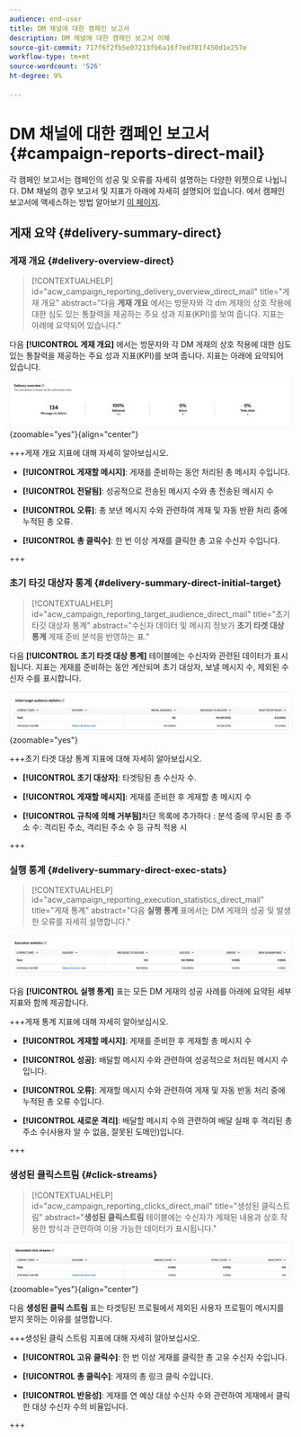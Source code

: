 ```yaml
---
audience: end-user
title: DM 채널에 대한 캠페인 보고서
description: DM 채널에 대한 캠페인 보고서 이해
source-git-commit: 717f6f2fb5e07213fb6a16f7ed701f450d1e257e
workflow-type: tm+mt
source-wordcount: '526'
ht-degree: 9%

---
```


# DM 채널에 대한 캠페인 보고서 {#campaign-reports-direct-mail}

각 캠페인 보고서는 캠페인의 성공 및 오류를 자세히 설명하는 다양한 위젯으로 나뉩니다. DM 채널의 경우 보고서 및 지표가 아래에 자세히 설명되어 있습니다. 에서 캠페인 보고서에 액세스하는 방법 알아보기 [이 페이지](campaign-reports.md).

## 게재 요약 {#delivery-summary-direct}

### 게재 개요 {#delivery-overview-direct}

>[!CONTEXTUALHELP]
>id="acw_campaign_reporting_delivery_overview_direct_mail"
>title="게재 개요"
>abstract="다음 **게재 개요** 에서는 방문자와 각 dm 게재의 상호 작용에 대한 심도 있는 통찰력을 제공하는 주요 성과 지표(KPI)를 보여 줍니다. 지표는 아래에 요약되어 있습니다."

다음 **[!UICONTROL 게재 개요]** 에서는 방문자와 각 DM 게재의 상호 작용에 대한 심도 있는 통찰력을 제공하는 주요 성과 지표(KPI)를 보여 줍니다. 지표는 아래에 요약되어 있습니다.

![](assets/direct-mail-campaign-overview.png){zoomable=&quot;yes&quot;}{align="center"}

+++게재 개요 지표에 대해 자세히 알아보십시오.

* **[!UICONTROL 게재할 메시지]**: 게재를 준비하는 동안 처리된 총 메시지 수입니다.

* **[!UICONTROL 전달됨]**: 성공적으로 전송된 메시지 수와 총 전송된 메시지 수

* **[!UICONTROL 오류]**: 총 보낸 메시지 수와 관련하여 게재 및 자동 반환 처리 중에 누적된 총 오류.

* **[!UICONTROL 총 클릭수]**: 한 번 이상 게재를 클릭한 총 고유 수신자 수입니다.

+++

### 초기 타깃 대상자 통계 {#delivery-summary-direct-initial-target}

>[!CONTEXTUALHELP]
>id="acw_campaign_reporting_target_audience_direct_mail"
>title="초기 타깃 대상자 통계"
>abstract="수신자 데이터 및 메시지 정보가 **초기 타겟 대상 통계** 게재 준비 분석을 반영하는 표."

다음 **[!UICONTROL 초기 타겟 대상 통계]** 테이블에는 수신자와 관련된 데이터가 표시됩니다. 지표는 게재를 준비하는 동안 계산되며 초기 대상자, 보낼 메시지 수, 제외된 수신자 수를 표시합니다.

![](assets/direct-mail-campaign-target-audience.png){zoomable=&quot;yes&quot;}

+++초기 타겟 대상 통계 지표에 대해 자세히 알아보십시오.

* **[!UICONTROL 초기 대상자]**: 타겟팅된 총 수신자 수.

* **[!UICONTROL 게재할 메시지]**: 게재를 준비한 후 게재할 총 메시지 수

* **[!UICONTROL 규칙에 의해 거부됨]**&#x200B;차단 목록에 추가하다 : 분석 중에 무시된 총 주소 수: 격리된 주소, 격리된 주소 수 등 규칙 적용 시

+++

### 실행 통계 {#delivery-summary-direct-exec-stats}

>[!CONTEXTUALHELP]
>id="acw_campaign_reporting_execution_statistics_direct_mail"
>title="게재 통계"
>abstract="다음 **실행 통계** 표에서는 DM 게재의 성공 및 발생한 오류를 자세히 설명합니다."

![](assets/direct-mail-campaign-exec.png)

다음 **[!UICONTROL 실행 통계]** 표는 모든 DM 게재의 성공 사례를 아래에 요약된 세부 지표와 함께 제공합니다.

+++게재 통계 지표에 대해 자세히 알아보십시오.

* **[!UICONTROL 게재할 메시지]**: 게재를 준비한 후 게재할 총 메시지 수

* **[!UICONTROL 성공]**: 배달할 메시지 수와 관련하여 성공적으로 처리된 메시지 수입니다.

* **[!UICONTROL 오류]**: 게재할 메시지 수와 관련하여 게재 및 자동 반동 처리 중에 누적된 총 오류 수입니다.

* **[!UICONTROL 새로운 격리]**: 배달할 메시지 수와 관련하여 배달 실패 후 격리된 총 주소 수(사용자 알 수 없음, 잘못된 도메인)입니다.

+++

### 생성된 클릭스트림 {#click-streams}

>[!CONTEXTUALHELP]
>id="acw_campaign_reporting_clicks_direct_mail"
>title="생성된 클릭스트림"
>abstract="**생성된 클릭스트림** 테이블에는 수신자가 게재된 내용과 상호 작용한 방식과 관련하여 이용 가능한 데이터가 표시됩니다."

![](assets/direct-mail-campaign-clicks.png){zoomable=&quot;yes&quot;}{align="center"}

다음 **생성된 클릭 스트림** 표는 타겟팅된 프로필에서 제외된 사용자 프로필이 메시지를 받지 못하는 이유를 설명합니다.

+++생성된 클릭 스트림 지표에 대해 자세히 알아보십시오.

* **[!UICONTROL 고유 클릭수]**: 한 번 이상 게재를 클릭한 총 고유 수신자 수입니다.

* **[!UICONTROL 총 클릭수]**: 게재의 총 링크 클릭 수입니다.

* **[!UICONTROL 반응성]**: 게재를 연 예상 대상 수신자 수와 관련하여 게재에서 클릭한 대상 수신자 수의 비율입니다.

+++
